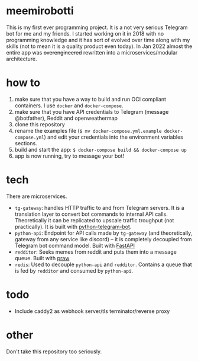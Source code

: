 # meemirobotti

This is my first ever programming project. It is a not very serious Telegram bot for me and my friends. I started working on it in 2018 with no programming knowledge and it has sort of evolved over time along with my skills (not to mean it is a quality product even today). In Jan 2022 almost the entire app was ~~overengineered~~ rewritten into a microservices/modular architecture.

# how to
1. make sure that you have a way to build and run OCI compliant containers. I use `docker` and `docker-compose`.
2. make sure that you have API credentials to Telegram (message @botfather), Reddit and openweathermap
3. clone this repository
4. rename the examples file (`$ mv docker-compose.yml.example docker-compose.yml`) and edit your credentials into the environment variables sections.
5. build and start the app: `$ docker-compose build && docker-compose up`
6. app is now running, try to message your bot!

# tech
There are microservices.

- `tg-gateway`: handles HTTP traffic to and from Telegram servers. It is a translation layer to convert bot commands to internal API calls. Theoretically it can be replicated to upscale traffic troughput (not practically). It is built with [python-telegram-bot](https://github.com/python-telegram-bot/python-telegram-bot).
- `python-api`: Endpoint for API calls made by `tg-gateway` (and theoretically, gateway from any service like discord) – it is completely decoupled from Telegram bot command model. Built with [FastAPI](https://github.com/tiangolo/fastapi)
- `redditor`: Seeks memes from reddit and puts them into a message queue. Built with [praw](https://github.com/praw-dev/praw)
- `redis`: Used to decouple `python-api` and `redditor`. Contains a queue that is fed by `redditor` and consumed by `python-api`.

# todo
- Include caddy2 as webhook server/tls terminator/reverse proxy

# other
Don't take this repository too seriously.
